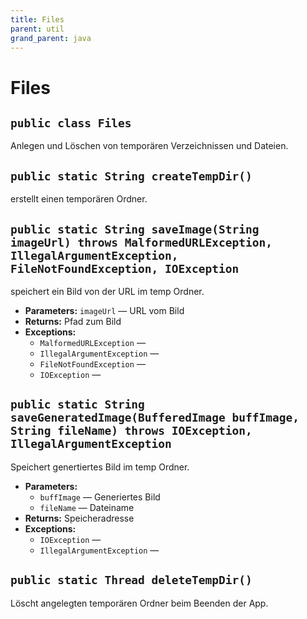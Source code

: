 ```yaml
---
title: Files
parent: util
grand_parent: java
---
```


# Files


## `public class Files`

Anlegen und Löschen von temporären Verzeichnissen und Dateien.

## `public static String createTempDir()`

erstellt einen temporären Ordner.

## `public static String saveImage(String imageUrl) throws MalformedURLException, IllegalArgumentException, FileNotFoundException, IOException`

speichert ein Bild von der URL im temp Ordner.

 * **Parameters:** `imageUrl` — URL vom Bild
 * **Returns:** Pfad zum Bild
 * **Exceptions:**
   * `MalformedURLException` — 
   * `IllegalArgumentException` — 
   * `FileNotFoundException` — 
   * `IOException` — 

## `public static String saveGeneratedImage(BufferedImage buffImage, String fileName) throws IOException, IllegalArgumentException`

Speichert genertiertes Bild im temp Ordner.

 * **Parameters:**
   * `buffImage` — Generiertes Bild
   * `fileName` — Dateiname
 * **Returns:** Speicheradresse
 * **Exceptions:**
   * `IOException` — 
   * `IllegalArgumentException` — 

## `public static Thread deleteTempDir()`

Löscht angelegten temporären Ordner beim Beenden der App.
